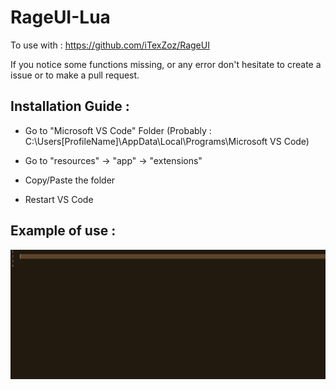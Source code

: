 # RageUI-Lua
To use with : https://github.com/iTexZoz/RageUI

If you notice some functions missing, or any error don't hesitate to create a issue or to make a pull request.

## Installation Guide :

- Go to "Microsoft VS Code" Folder (Probably : C:\Users\[ProfileName]\AppData\Local\Programs\Microsoft VS Code)

- Go to "resources" -> "app" -> "extensions"

- Copy/Paste the folder

- Restart VS Code

## Example of use :
![](/images/gif1.gif)

